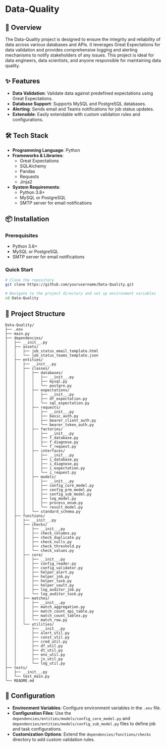 # Data-Quality

## 🚀 Overview
The Data-Quality project is designed to ensure the integrity and reliability of data across various databases and APIs. It leverages Great Expectations for data validation and provides comprehensive logging and alerting mechanisms to notify stakeholders of any issues. This project is ideal for data engineers, data scientists, and anyone responsible for maintaining data quality.

## ✨ Features
- **Data Validation**: Validate data against predefined expectations using Great Expectations.
- **Database Support**: Supports MySQL and PostgreSQL databases.
- **Alerting**: Sends email and Teams notifications for job status updates.
- **Extensible**: Easily extendable with custom validation rules and configurations.

## 🛠️ Tech Stack
- **Programming Language**: Python
- **Frameworks & Libraries**:
  - Great Expectations
  - SQLAlchemy
  - Pandas
  - Requests
  - Jinja2
- **System Requirements**:
  - Python 3.8+
  - MySQL or PostgreSQL
  - SMTP server for email notifications

## 📦 Installation

### Prerequisites
- Python 3.8+
- MySQL or PostgreSQL
- SMTP server for email notifications

### Quick Start
```bash
# Clone the repository
git clone https://github.com/yourusername/Data-Quality.git

# Navigate to the project directory and set up environment variables
cd Data-Quality
```

## 📁 Project Structure
```
Data-Quality/
├── .env
├── main.py
├── dependencies/
│   ├── __init__.py
│   ├── assets/
│   │   ├── job_status_email_template.html
│   │   └── job_status_teams_template.json
│   ├── entities/
│   │   ├── __init__.py
│   │   ├── classes/
│   │   │   ├── databases/
│   │   │   │   ├── __init__.py
│   │   │   │   ├── mysql.py
│   │   │   │   └── postgre.py
│   │   │   ├── expectations/
│   │   │   │   ├── __init__.py
│   │   │   │   ├── df_expectation.py
│   │   │   │   └── sql_expectation.py
│   │   │   ├── requests/
│   │   │   │   ├── __init__.py
│   │   │   │   ├── basic_auth.py
│   │   │   │   ├── bearer_client_auth.py
│   │   │   │   └── bearer_token_auth.py
│   │   │   ├── factories/
│   │   │   │   ├── __init__.py
│   │   │   │   ├── f_database.py
│   │   │   │   ├── f_diagnose.py
│   │   │   │   └── f_request.py
│   │   │   ├── interfaces/
│   │   │   │   ├── __init__.py
│   │   │   │   ├── i_database.py
│   │   │   │   ├── i_diagnose.py
│   │   │   │   ├── i_expectation.py
│   │   │   │   └── i_request.py
│   │   │   ├── models/
│   │   │   │   ├── __init__.py
│   │   │   │   ├── config_core_model.py
│   │   │   │   ├── config_prm_model.py
│   │   │   │   ├── config_sub_model.py
│   │   │   │   ├── log_model.py
│   │   │   │   ├── process_enum.py
│   │   │   │   └── result_model.py
│   │   │   └── standard_schema.py
│   ├── functions/
│   │   ├── __init__.py
│   │   ├── checks/
│   │   │   ├── __init__.py
│   │   │   ├── check_columns.py
│   │   │   ├── check_duplicate.py
│   │   │   ├── check_nulls.py
│   │   │   ├── check_threshold.py
│   │   │   └── check_values.py
│   │   ├── core/
│   │   │   ├── __init__.py
│   │   │   ├── config_reader.py
│   │   │   ├── config_validator.py
│   │   │   ├── helper_alert.py
│   │   │   ├── helper_job.py
│   │   │   ├── helper_task.py
│   │   │   ├── helper_vault.py
│   │   │   ├── log_auditor_job.py
│   │   │   └── log_auditor_task.py
│   │   ├── matches/
│   │   │   ├── __init__.py
│   │   │   ├── match_aggregation.py
│   │   │   ├── match_count_api_table.py
│   │   │   ├── match_count_tables.py
│   │   │   └── match_row.py
│   │   └── utilities/
│   │       ├── __init__.py
│   │       ├── alert_util.py
│   │       ├── const_util.py
│   │       ├── cred_util.py
│   │       ├── df_util.py
│   │       ├── dt_util.py
│   │       ├── env_util.py
│   │       ├── js_util.py
│   │       └── log_util.py
├── tests/
│   ├── __init__.py
│   └── test_main.py
└── README.md
```

## 🔧 Configuration
- **Environment Variables**: Configure environment variables in the `.env` file.
- **Configuration Files**: Use the `dependencies/entities/models/config_core_model.py` and `dependencies/entities/models/config_sub_model.py` files to define job and task configurations.
- **Customization Options**: Extend the `dependencies/functions/checks` directory to add custom validation rules.
